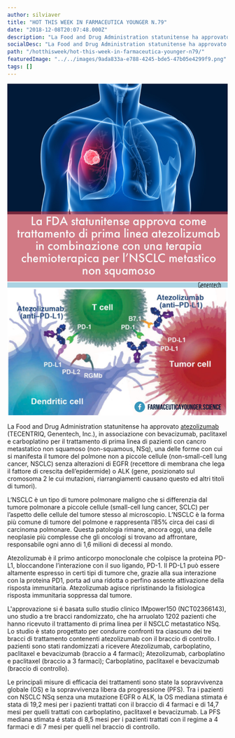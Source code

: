 ```yaml
---
author: silviaver
title: "HOT THIS WEEK IN FARMACEUTICA YOUNGER N.79"
date: "2018-12-08T20:07:48.000Z"
description: "La Food and Drug Administration statunitense ha approvato atezolizumab (TECENTRIQ, Genentech, Inc.), in associazione con bevacizumab, paclitaxel e carboplatino per il trattamento di prima linea di pazienti con cancro metastatico non squamoso (non-squamous, NSq), una delle forme con cui si manifesta il tumore del polmone non a piccole cellule (non-small-cell lung cancer, NSCLC) senza alterazioni di EGFR (recettore di membrana che lega il fattore di crescita dell’epidermide) o ALK (gene, posizionato sul cromosoma 2 le cui mutazioni, riarrangiamenti causano questo ed altri titoli di tumori)."
socialDesc: "La Food and Drug Administration statunitense ha approvato atezolizumab (TECENTRIQ, Genentech, Inc.), in associazione con bevacizumab, paclitaxel e carboplatino per il trattamento di prima linea di pazienti con cancro metastatico non squamoso (non-squamous, NSq), una delle forme con cui si manifesta il tumore del polmone non a piccole cellule (non-small-cell lung cancer, NSCLC) senza alterazioni di EGFR (recettore di membrana che lega il fattore di crescita dell’epidermide) o ALK (gene, posizionato sul cromosoma 2 le cui mutazioni, riarrangiamenti causano questo ed altri titoli di tumori)."
path: "/hotthisweek/hot-this-week-in-farmaceutica-younger-n79/"
featuredImage: "../../images/9ada833a-e788-4245-bde5-47b05e4299f9.png"
tags: []
---
```


![](../../images/9ada833a-e788-4245-bde5-47b05e4299f9.png)

La Food and Drug Administration statunitense ha approvato [atezolizumab](https://www.fda.gov/Drugs/InformationOnDrugs/ApprovedDrugs/ucm627874.htm?utm_campaign=Oncology%2012%2F06%2F2018%20Atezolizumab-bevacizumab&utm_medium=email&utm_source=Eloqua&elqTrackId=3c51932714b64c83b8480472e878b65e&elq=2150a6d19fca473b8b6d5b7bd750b2f0&elqaid=6195&elqat=1&elqCampaignId=5030) (TECENTRIQ, Genentech, Inc.), in associazione con bevacizumab, paclitaxel e carboplatino per il trattamento di prima linea di pazienti con cancro metastatico non squamoso (non-squamous, NSq), una delle forme con cui si manifesta il tumore del polmone non a piccole cellule (non-small-cell lung cancer, NSCLC) senza alterazioni di EGFR (recettore di membrana che lega il fattore di crescita dell’epidermide) o ALK (gene, posizionato sul cromosoma 2 le cui mutazioni, riarrangiamenti causano questo ed altri titoli di tumori).

L‘NSCLC è un tipo di tumore polmonare maligno che si differenzia dal tumore polmonare a piccole cellule (small-cell lung cancer, SCLC) per l’aspetto delle cellule del tumore stesso al microscopio. L’NSCLC è la forma più comune di tumore del polmone e rappresenta l’85% circa dei casi di carcinoma polmonare. Questa patologia rimane, ancora oggi, una delle neoplasie più complesse che gli oncologi si trovano ad affrontare, responsabile ogni anno di 1,6 milioni di decessi al mondo.

Atezolizumab è il primo anticorpo monoclonale che colpisce la proteina PD-L1, bloccandone l’interazione con il suo ligando, PD-1. Il PD-L1 può essere altamente espresso in certi tipi di tumore che, grazie alla sua interazione con la proteina PD1, porta ad una ridotta o perfino assente attivazione della risposta immunitaria. Atezolizumab agisce ripristinando la fisiologica risposta immunitaria soppressa dal tumore.

L'approvazione si é basata sullo studio clinico IMpower150 (NCT02366143), uno studio a tre bracci randomizzato, che ha arruolato 1202 pazienti che hanno ricevuto il trattamento di prima linea per il NSCLC metastatico NSq. Lo studio è stato progettato per condurre confronti tra ciascuno dei tre bracci di trattamento contenenti atezolizumab con il braccio di controllo. I pazienti sono stati randomizzati a ricevere Atezolizumab, carboplatino, paclitaxel e bevacizumab (braccio a 4 farmaci); Atezolizumab, carboplatino e paclitaxel (braccio a 3 farmaci); Carboplatino, paclitaxel e bevacizumab (braccio di controllo).

Le principali misure di efficacia dei trattamenti sono state la sopravvivenza globale (OS) e la sopravvivenza libera da progressione (PFS). Tra i pazienti con NSCLC NSq senza una mutazione EGFR o ALK, la OS mediana stimata é stata di 19,2 mesi per i pazienti trattati con il braccio di 4 farmaci e di 14,7 mesi per quelli trattati con carboplatino, paclitaxel e bevacizumab. La PFS mediana stimata é stata di 8,5 mesi per i pazienti trattati con il regime a 4 farmaci e di 7 mesi per quelli nel braccio di controllo.
